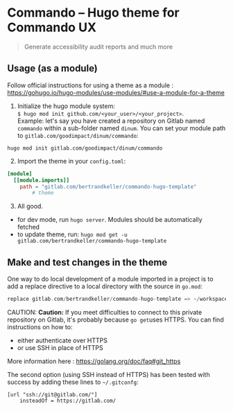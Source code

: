 # Commando – Hugo theme for Commando UX

> Generate accessibility audit reports and much more

## Usage (as a module)

Follow official instructions for using a theme as a module :  
https://gohugo.io/hugo-modules/use-modules/#use-a-module-for-a-theme

1. Initialize the hugo module system:  
`$ hugo mod init github.com/<your_user>/<your_project>`.  
Example: let's say you have created a repository on Gitlab named `commando` within  a sub-folder named `dinum`. You can set your module path to `gitlab.com/goodimpact/dinum/commando`:  
```shell
hugo mod init gitlab.com/goodimpact/dinum/commando
```

2. Import the theme in your `config.toml`:
```toml
[module]
  [[module.imports]]
    path = "gitlab.com/bertrandkeller/commando-hugo-template"
		# theme
```

3. All good.
  - for dev mode, run `hugo server`. Modules should be automatically fetched
  - to update theme, run: `hugo mod get -u gitlab.com/bertrandkeller/commando-hugo-template`

## Make and test changes in the theme

One way to do local development of a module imported in a project is to add a replace directive to a local directory with the source in `go.mod`:
```go
replace gitlab.com/bertrandkeller/commando-hugo-template => ~/workspace/dinum/commando-hugo-template
```

CAUTION: **Caution:**
If you meet difficulties to connect to this private repository on Gitlab, it's probably because `go get`uses HTTPS. You can find instructions on how to:
- either authenticate over HTTPS
- or use SSH in place of HTTPS

More information here : https://golang.org/doc/faq#git_https

The second option (using SSH instead of HTTPS) has been tested with success by adding these lines to `~/.gitconfg`:
```git
[url "ssh://git@gitlab.com/"]
	insteadOf = https://gitlab.com/
```